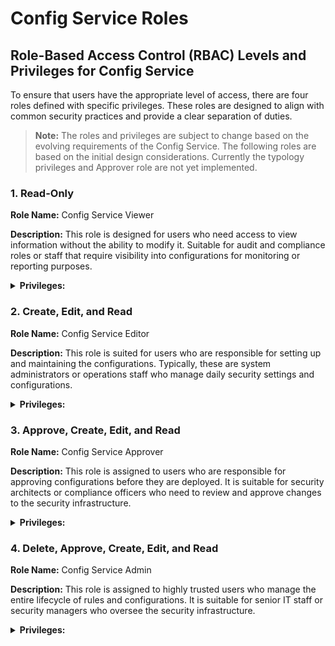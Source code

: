 # Config Service Roles

## Role-Based Access Control (RBAC) Levels and Privileges for Config Service

To ensure that users have the appropriate level of access, there are four roles defined with specific privileges. These roles are designed to align with common security practices and provide a clear separation of duties.

> **Note:** The roles and privileges are subject to change based on the evolving requirements of the Config Service. The following roles are based on the initial design considerations. Currently the typology privileges and Approver role are not yet implemented.

### 1. Read-Only

**Role Name:** Config Service Viewer

**Description:** This role is designed for users who need access to view information without the ability to modify it. Suitable for audit and compliance roles or staff that require visibility into configurations for monitoring or reporting purposes.

<details>
<summary><strong>Privileges:</strong></summary>

- **SECURITY_GET_RULES**
  - Allows returning all rules.
- **SECURITY_GET_RULE**
  - Allows returning a specific rule.
- **SECURITY_GET_RULE_CONFIGS**
  - Allows returning all rule configs.
- **SECURITY_GET_RULE_CONFIG**
  - Allows returning a specific rule config.
- **SECURITY_GET_RULE_RULE_CONFIG**
  - Allows returning all rules with the rule configs.
- **SECURITY_GET_TYPOLOGIES**
  - Allows returning all typologies.
- **SECURITY_GET_TYPOLOGY**
  - Allows returning a specific typology.
- **SECURITY_GET_TYPOLOGY_RULE_CONFIGS**
  - Allows returning all typology rule configs.
- **SECURITY_GET_TYPOLOGY_RULE_CONFIG**
  - Allows returning a specific typology rule config.

</details>

### 2. Create, Edit, and Read

**Role Name:** Config Service Editor

**Description:** This role is suited for users who are responsible for setting up and maintaining the configurations. Typically, these are system administrators or operations staff who manage daily security settings and configurations.

<details>
<summary><strong>Privileges:</strong></summary>

- Includes all privileges from the Viewer role.
- **SECURITY_CREATE_RULE**
  - Allows creating a rule.
- **SECURITY_UPDATE_RULE**
  - Allows updating a rule.
- **SECURITY_CREATE_RULE_CONFIG**
  - Allows creating a rule config.
- **SECURITY_UPDATE_RULE_CONFIG**
  - Allows updating a rule config.
- **SECURITY_CREATE_TYPOLOGY**
  - Allows creating a typology.
- **SECURITY_UPDATE_TYPOLOGY**
  - Allows updating a typology.
- **SECURITY_CREATE_TYPOLOGY_RULE_CONFIG**
  - Allows creating a typology rule config.
- **SECURITY_UPDATE_TYPOLOGY_RULE_CONFIG**
  - Allows updating a typology rule config.

</details>

### 3. Approve, Create, Edit, and Read

**Role Name:** Config Service Approver

**Description:** This role is assigned to users who are responsible for approving configurations before they are deployed. It is suitable for security architects or compliance officers who need to review and approve changes to the security infrastructure.

<details>
<summary><strong>Privileges:</strong></summary>

- Includes all privileges from the Editor role.
- TBC
<!-- - TBC - **SECURITY_APPROVE_RULE**
  - Allows approving a rule. -->

</details>

### 4. Delete, Approve, Create, Edit, and Read

**Role Name:** Config Service Admin

**Description:** This role is assigned to highly trusted users who manage the entire lifecycle of rules and configurations. It is suitable for senior IT staff or security managers who oversee the security infrastructure.

<details>
<summary><strong>Privileges:</strong></summary>

- Includes all privileges from the Approver role.
- **SECURITY_DELETE_RULE**
  - Allows deleting a rule.
- **SECURITY_DISABLE_RULE**
  - Disables a rule.
- **SECURITY_DELETE_RULE_CONFIG**
  - Allows deleting a rule config.
- **SECURITY_DISABLE_RULE_CONFIG**
  - Disables a rule config.
- **SECURITY_DELETE_TYPOLOGY**
  - Allows deleting a typology.
- **SECURITY_DISABLE_TYPOLOGY**
  - Disables a typology.
- **SECURITY_DELETE_TYPOLOGY_RULE_CONFIG**
  - Allows deleting a typology rule config.

</details>
